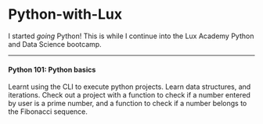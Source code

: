 # Python-with-Lux
I started *going* Python! This is while I continue into the Lux Academy Python and Data Science bootcamp.


-------------------
#### Python 101: Python basics
Learnt using the CLI to execute python projects.
Learn data structures, and iterations.
Check out a project with a function to check if a number entered by user is a prime number, and a function to check if a number belongs to the Fibonacci sequence.


